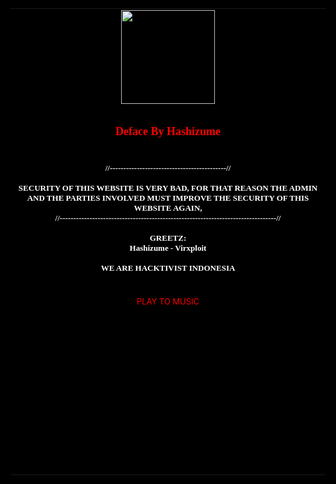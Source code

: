 <html>
<head>
    <meta charset="UTF-8">
    <meta name="viewport" content="width=device-width, initial-scale=1.0">
    <title>Hacked By Arjun </title>
    <link rel="icon" href="https://f.top4top.io/p_3335m0e800.png" type="image/x-icon">
    <meta name="description" content="Hacked By VirxPloit">
    <meta name="keywords" content="Hacked By VirxPloit">
    <meta name="rating" content="General">
    <meta name="revisit-after" content="1 days">
    <meta name="classification" content="Hacked By Hashizume">
    <meta name="robots schedule" content="auto">
    <link href="https://fonts.googleapis.com/css2?family=Oxygen" rel="stylesheet">
</head>
<body>
<style>
html {
    background-color: black;
    color: #000;
}
h2 {
    font-family:"Oxygen",Mali;
    color:red;
}
h3, h4 {
    font-family:"Oxygen",serif;
    color:white;
}
a {
    color: white;
    text-decoration: none;
}
::selection {
    color:white;
    background:#000;
}
</style>
<table width="100%" height="100%">
    <td align="center">
        <img src="https://f.top4top.io/p_3335m0e800.png " width="150px" height="150px">
        <h2><font size="4">Deface By Hashizume</font></h2>
        <h4><br><font size="2">//-------------------------------------------//<br><br>
            SECURITY OF THIS WEBSITE IS VERY BAD, FOR THAT REASON THE ADMIN AND THE PARTIES INVOLVED MUST IMPROVE THE SECURITY OF THIS WEBSITE AGAIN,
        <br> //--------------------------------------------------------------------------------//<br>
      <br>GREETZ:
        <br> Hashizume - Virxploit
<br><br>WE ARE HACKTIVIST INDONESIA</h4><br>
<font color="red" size="2">PLAY TO MUSIC</font></p><br>
<div>
<body align="center" oncontextmenu="return false" onclick="play()">

    <div class="flex-center position-ref full-height">
      <div class="content">
        <div class="text">
              <audio id="sec"> 
                <source src="https://f.top4top.io/m_31837ftr10.mp3" type="audio/mpeg">
              </audio> 
          </center>
        </div>
    </div>

    <script>
    var x = document.getElementById("sec");

    function play() {
      x.play(); 	
    }
    </script>
</body>
</html>
